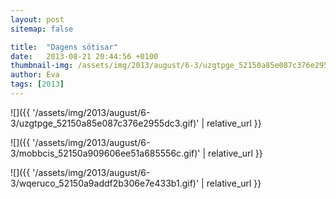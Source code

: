 ```yaml
---
layout: post
sitemap: false

title:  "Dagens sötisar"
date:   2013-08-21 20:44:56 +0100
thumbnail-img: /assets/img/2013/august/6-3/uzgtpge_52150a85e087c376e2955dc3.gif
author: Eva
tags: [2013]
---
```




![]({{ '/assets/img/2013/august/6-3/uzgtpge_52150a85e087c376e2955dc3.gif)'  | relative_url }}

![]({{ '/assets/img/2013/august/6-3/mobbcis_52150a909606ee51a685556c.gif)'  | relative_url }}

![]({{ '/assets/img/2013/august/6-3/wqeruco_52150a9addf2b306e7e433b1.gif)'  | relative_url }}

